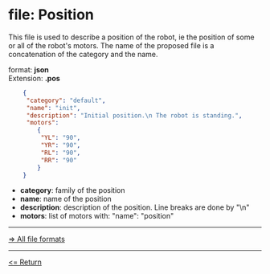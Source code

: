 # file: Position

This file is used to describe a position of the robot, ie the position of some or all of the robot's motors.
The name of the proposed file is a concatenation of the category and the name.

format: **json**  
Extension: **.pos**  

```JSON
    {
     "category": "default",
     "name": "init",
     "description": "Initial position.\n The robot is standing.",
     "motors":
        {
         "YL": "90",
         "YR": "90",
         "RL": "90",
         "RR": "90"
        }
    }
```

* **category**: family of the position
* **name**: name of the position
* **description**: description of the position. Line breaks are done by "\n"
* **motors**: list of motors with:
"name": "position"

---

[=> All file formats](../file_format.md)

---

[<= Return](../../README.md#file-format)
